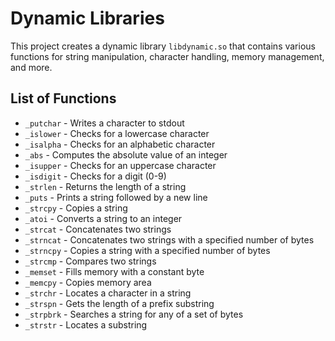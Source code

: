 # Dynamic Libraries

This project creates a dynamic library `libdynamic.so` that contains various functions for string manipulation, character handling, memory management, and more.

## List of Functions

- `_putchar` - Writes a character to stdout
- `_islower` - Checks for a lowercase character
- `_isalpha` - Checks for an alphabetic character
- `_abs` - Computes the absolute value of an integer
- `_isupper` - Checks for an uppercase character
- `_isdigit` - Checks for a digit (0-9)
- `_strlen` - Returns the length of a string
- `_puts` - Prints a string followed by a new line
- `_strcpy` - Copies a string
- `_atoi` - Converts a string to an integer
- `_strcat` - Concatenates two strings
- `_strncat` - Concatenates two strings with a specified number of bytes
- `_strncpy` - Copies a string with a specified number of bytes
- `_strcmp` - Compares two strings
- `_memset` - Fills memory with a constant byte
- `_memcpy` - Copies memory area
- `_strchr` - Locates a character in a string
- `_strspn` - Gets the length of a prefix substring
- `_strpbrk` - Searches a string for any of a set of bytes
- `_strstr` - Locates a substring

